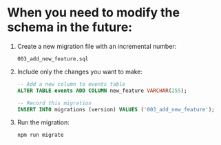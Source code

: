 # When you need to modify the schema in the future:

1. Create a new migration file with an incremental number:

   ```
   003_add_new_feature.sql
   ```

2. Include only the changes you want to make:

   ```sql
   -- Add a new column to events table
   ALTER TABLE events ADD COLUMN new_feature VARCHAR(255);

   -- Record this migration
   INSERT INTO migrations (version) VALUES ('003_add_new_feature');
   ```

3. Run the migration:
   ```bash
   npm run migrate
   ```
